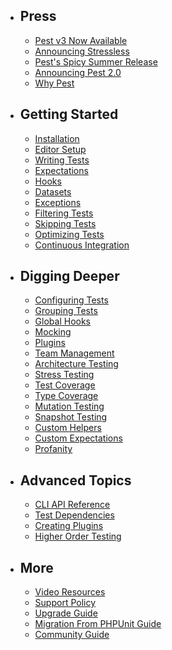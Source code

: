 - ## Press
  - [Pest v3 Now Available](/docs/pest3-now-available)
  - [Announcing Stressless](/docs/announcing-stressless)
  - [Pest's Spicy Summer Release](/docs/pest-spicy-summer-release)
  - [Announcing Pest 2.0](/docs/announcing-pest2)
  - [Why Pest](/docs/why-pest)

- ## Getting Started
  - [Installation](/docs/installation)
  - [Editor Setup](/docs/editor-setup)
  - [Writing Tests](/docs/writing-tests)
  - [Expectations](/docs/expectations)
  - [Hooks](/docs/hooks)
  - [Datasets](/docs/datasets)
  - [Exceptions](/docs/exceptions)
  - [Filtering Tests](/docs/filtering-tests)
  - [Skipping Tests](/docs/skipping-tests)
  - [Optimizing Tests](/docs/optimizing-tests)
  - [Continuous Integration](/docs/continuous-integration)

- ## Digging Deeper
  - [Configuring Tests](/docs/configuring-tests)
  - [Grouping Tests](/docs/grouping-tests)
  - [Global Hooks](/docs/global-hooks)
  - [Mocking](/docs/mocking)
  - [Plugins](/docs/plugins)
  - [Team Management](/docs/team-management)
  - [Architecture Testing](/docs/arch-testing)
  - [Stress Testing](/docs/stress-testing)
  - [Test Coverage](/docs/test-coverage)
  - [Type Coverage](/docs/type-coverage)
  - [Mutation Testing](/docs/mutation-testing)
  - [Snapshot Testing](/docs/snapshot-testing)
  - [Custom Helpers](/docs/custom-helpers)
  - [Custom Expectations](/docs/custom-expectations)
  - [Profanity](/docs/profanity)

- ## Advanced Topics
  - [CLI API Reference](/docs/cli-api-reference)
  - [Test Dependencies](/docs/test-dependencies)
  - [Creating Plugins](/docs/creating-plugins)
  - [Higher Order Testing](/docs/higher-order-testing)

- ## More
  - [Video Resources](/docs/video-resources)
  - [Support Policy](/docs/support-policy)
  - [Upgrade Guide](/docs/upgrade-guide)
  - [Migration From PHPUnit Guide](/docs/migrating-from-phpunit-guide)
  - [Community Guide](/docs/community-guide)
